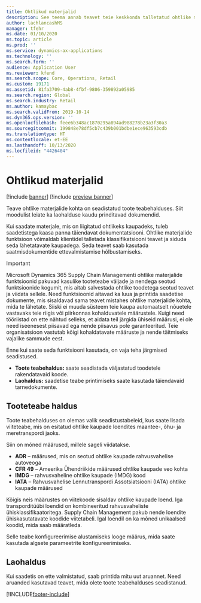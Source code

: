 ```yaml
---
title: Ohtlikud materjalid
description: See teema annab teavet teie keskkonda talletatud ohtlike materjalide dokumentide ja teabe kohta.
author: lachlancashMS
manager: tfehr
ms.date: 01/10/2020
ms.topic: article
ms.prod: ''
ms.service: dynamics-ax-applications
ms.technology: ''
ms.search.form: ''
audience: Application User
ms.reviewer: kfend
ms.search.scope: Core, Operations, Retail
ms.custom: 19171
ms.assetid: 81fa3709-4ab8-4fbf-9806-359892a05985
ms.search.region: Global
ms.search.industry: Retail
ms.author: kamaybac
ms.search.validFrom: 2019-10-14
ms.dyn365.ops.version: ''
ms.openlocfilehash: feee6b348ac1870295a894ad988278b23a3f30a3
ms.sourcegitcommit: 199848e78df5cb7c439b001bdbe1ece963593cdb
ms.translationtype: HT
ms.contentlocale: et-EE
ms.lasthandoff: 10/13/2020
ms.locfileid: "4426404"
---
```

# <a name="hazardous-materials"></a>Ohtlikud materjalid

[!include [banner](../includes/banner.md)]
[!include [preview banner](../includes/preview-banner.md)]

Teave ohtlike materjalide kohta on seadistatud toote teabehalduses. Siit moodulist leiate ka laohalduse kaudu prinditavad dokumendid.

Kui saadate materjale, mis on liigitatud ohtlikeks kaupadeks, tuleb saadetistega kaasa panna täiendavat dokumentatsiooni. Ohtlike materjalide funktsioon võimaldab klientidel talletada klassifikatsiooni teavet ja siduda seda lähetatavate kaupadega. Seda teavet saab kasutada saatmisdokumentide ettevalmistamise hõlbustamiseks.

> [!IMPORTANT]
> Microsoft Dynamics 365 Supply Chain Managementi ohtlike materjalide funktsioonid pakuvad kasulike tooteteabe väljade ja nendega seotud funktsioonide kogumit, mis aitab salvestada ohtlike toodetega seotud teavet ja viidata sellele. Need funktsioonid aitavad ka luua ja printida saadetise dokumente, mis sisaldavad sama teavet mistahes ohtlike materjalide kohta, mida te lähetate. Siiski ei muuda süsteem teie kaupa automaatselt nõuetele vastavaks teie riigis või piirkonnas kohalduvatele määrustele. Kuigi need tööriistad on ette nähtud selleks, et aidata teil järgida ühiseid määrusi, ei ole need iseenesest piisavad ega nende piisavus pole garanteeritud. Teie organisatsioon vastutab kõigi kohaldatavate määruste ja nende täitmiseks vajalike sammude eest.

Enne kui saate seda funktsiooni kasutada, on vaja teha järgmised seadistused.

- **Toote teabehaldus:** saate seadistada väljastatud toodetele rakendatavaid koode.
- **Laohaldus:** saadetise teabe printimiseks saate kasutada täiendavaid tarnedokumente.

## <a name="product-information-management"></a>Tooteteabe haldus

Toote teabehalduses on olemas valik seadistustabeleid, kus saate lisada viiteteabe, mis on esitatud ohtlike kaupade loendites maantee-, õhu- ja meretranspordi jaoks.

Siin on mõned määrused, millele sageli viidatakse.

- **ADR** – määrused, mis on seotud ohtlike kaupade rahvusvahelise autoveoga
- **CFR 49** – Ameerika Ühendriikide määrused ohtlike kaupade veo kohta
- **IMDG** – rahvusvaheline ohtlike kaupade (IMDG) kood
- **IATA** – Rahvusvahelise Lennutranspordi Assotsiatsiooni (IATA) ohtlike kaupade määrused

Kõigis neis määrustes on viitekoode sisaldav ohtlike kaupade loend. Iga transporditüübi loendid on kombineeritud rahvusvaheliste ühisklassifikaatoritega. Supply Chain Management pakub nende loendite ühiskasutatavate koodide viitetabeli. Igal loendil on ka mõned unikaalsed koodid, mida saab määratleda.

Selle teabe konfigureerimise alustamiseks looge määrus, mida saate kasutada algsete parameetrite konfigureerimiseks.

## <a name="warehouse-management"></a>Laohaldus

Kui saadetis on ette valmistatud, saab printida mitu uut aruannet. Need aruanded kasutavad teavet, mida olete toote teabehalduses seadistanud.


[!INCLUDE[footer-include](../../includes/footer-banner.md)]